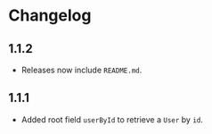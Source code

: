 # Changelog

## 1.1.2

- Releases now include `README.md`.

## 1.1.1

- Added root field `userById` to retrieve a `User` by `id`.
